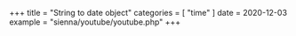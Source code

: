 +++
title = "String to date object"
categories = [ "time" ]
date = 2020-12-03
example = "sienna/youtube/youtube.php"
+++

